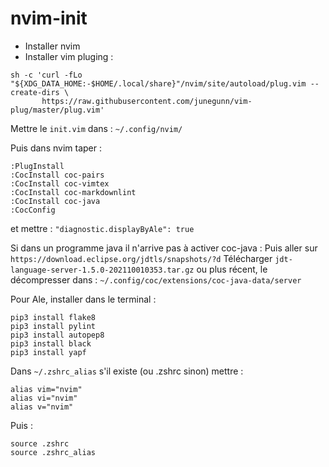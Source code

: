 # nvim-init

* Installer nvim
* Installer vim pluging :
```
sh -c 'curl -fLo "${XDG_DATA_HOME:-$HOME/.local/share}"/nvim/site/autoload/plug.vim --create-dirs \
       https://raw.githubusercontent.com/junegunn/vim-plug/master/plug.vim'
```

Mettre le `init.vim` dans :
`~/.config/nvim/`


Puis dans nvim taper :
```
:PlugInstall
:CocInstall coc-pairs
:CocInstall coc-vimtex
:CocInstall coc-markdownlint
:CocInstall coc-java
:CocConfig
```
et mettre :
`"diagnostic.displayByAle": true`


Si dans un programme java il n'arrive pas à activer coc-java :
Puis aller sur `https://download.eclipse.org/jdtls/snapshots/?d`
Télécharger `jdt-language-server-1.5.0-202110010353.tar.gz` ou plus récent, le décompresser dans :
`~/.config/coc/extensions/coc-java-data/server`


Pour Ale, installer dans le terminal :

```
pip3 install flake8
pip3 install pylint
pip3 install autopep8
pip3 install black
pip3 install yapf
```


Dans `~/.zshrc_alias` s'il existe (ou .zshrc sinon) mettre :
```
alias vim="nvim"
alias vi="nvim"
alias v="nvim"
```

Puis :
```
source .zshrc
source .zshrc_alias
```
